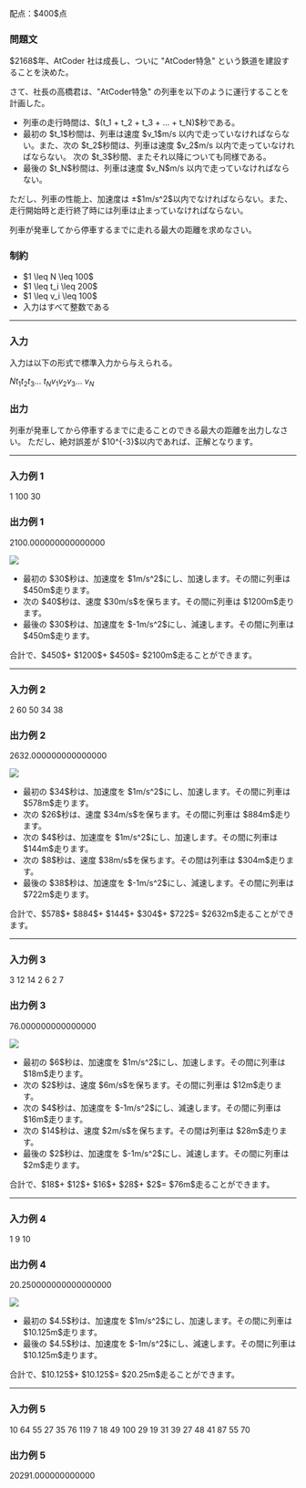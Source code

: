 
<div>

<span>

<span>

<p>
配点：$400$点
</p>

<div>

<section>

### **問題文**

<p>
$2168$年、AtCoder 社は成長し、ついに "AtCoder特急" という鉄道を建設することを決めた。
</p>

<p>
さて、社長の高橋君は、"AtCoder特急" の列車を以下のように運行することを計画した。
</p>

<ul>

<li>
列車の走行時間は、$(t_1 + t_2 + t_3 + ... + t_N)$秒である。
</li>

<li>
最初の $t_1$秒間は、列車は速度 $v_1$m/s 以内で走っていなければならない。また、次の $t_2$秒間は、列車は速度 $v_2$m/s 以内で走っていなければならない。 次の $t_3$秒間、またそれ以降についても同様である。
</li>

<li>
最後の $t_N$秒間は、列車は速度 $v_N$m/s 以内で走っていなければならない。
</li>

</ul>

<p>
ただし、列車の性能上、加速度は ±$1m/s^2$以内でなければならない。また、走行開始時と走行終了時には列車は止まっていなければならない。
</p>

<p>
列車が発車してから停車するまでに走れる最大の距離を求めなさい。
</p>

</section>

</div>

<div>

<section>

### **制約**

<ul>

<li>
$1 \leq N \leq 100$
</li>

<li>
$1 \leq t_i \leq 200$
</li>

<li>
$1 \leq v_i \leq 100$
</li>

<li>
入力はすべて整数である
</li>

</ul>

</section>

</div>

---

<div>

<div>

<section>

### **入力**

<p>
入力は以下の形式で標準入力から与えられる。  
</p>

<div>

$N$$t_1$$t_2$$t_3$… $t_N$$v_1$$v_2$$v_3$… $v_N$
</div>

</section>

</div>

<div>

<section>

### **出力**

<p>
列車が発車してから停車するまでに走ることのできる最大の距離を出力しなさい。
ただし、絶対誤差が $10^{-3}$以内であれば、正解となります。
</p>

</section>

</div>

</div>

---

<div>

<section>

### **入力例 1**

<div>

1
100
30

</div>

</section>

</div>

<div>

<section>

### **出力例 1**

<div>

2100.000000000000000

</div>

<p>

<img src="https://img.atcoder.jp/abc076/69c1f4241b608bc36f1f08dd4184d3f0.png">

</img>

</p>

<ul>

<li>
最初の $30$秒は、加速度を $1m/s^2$にし、加速します。その間に列車は $450m$走ります。
</li>

<li>
次の $40$秒は、速度 $30m/s$を保ちます。その間に列車は $1200m$走ります。
</li>

<li>
最後の $30$秒は、加速度を $-1m/s^2$にし、減速します。その間に列車は $450m$走ります。
</li>

</ul>

<p>
合計で、$450$+ $1200$+ $450$= $2100m$走ることができます。
</p>

</section>

</div>

---

<div>

<section>

### **入力例 2**

<div>

2
60 50
34 38

</div>

</section>

</div>

<div>

<section>

### **出力例 2**

<div>

2632.000000000000000

</div>

<p>

<img src="https://img.atcoder.jp/abc076/a3e07ea723f50df04461165bc2cc8890.png">

</img>

</p>

<ul>

<li>
最初の $34$秒は、加速度を $1m/s^2$にし、加速します。その間に列車は $578m$走ります。
</li>

<li>
次の $26$秒は、速度 $34m/s$を保ちます。その間に列車は $884m$走ります。
</li>

<li>
次の $4$秒は、加速度を $1m/s^2$にし、加速します。その間に列車は $144m$走ります。
</li>

<li>
次の $8$秒は、速度 $38m/s$を保ちます。その間は列車は $304m$走ります。
</li>

<li>
最後の $38$秒は、加速度を $-1m/s^2$にし、減速します。その間に列車は $722m$走ります。
</li>

</ul>

<p>
合計で、$578$+ $884$+ $144$+ $304$+ $722$= $2632m$走ることができます。
</p>

</section>

</div>

---

<div>

<section>

### **入力例 3**

<div>

3
12 14 2
6 2 7

</div>

</section>

</div>

<div>

<section>

### **出力例 3**

<div>

76.000000000000000

</div>

<p>

<img src="https://img.atcoder.jp/abc076/77f821f590cb19d8e449303a102422dc.png">

</img>

</p>

<ul>

<li>
最初の $6$秒は、加速度を $1m/s^2$にし、加速します。その間に列車は $18m$走ります。
</li>

<li>
次の $2$秒は、速度 $6m/s$を保ちます。その間に列車は $12m$走ります。
</li>

<li>
次の $4$秒は、加速度を $-1m/s^2$にし、減速します。その間に列車は $16m$走ります。
</li>

<li>
次の $14$秒は、速度 $2m/s$を保ちます。その間は列車は $28m$走ります。
</li>

<li>
最後の $2$秒は、加速度を $-1m/s^2$にし、減速します。その間に列車は $2m$走ります。
</li>

</ul>

<p>
合計で、$18$+ $12$+ $16$+ $28$+ $2$= $76m$走ることができます。
</p>

</section>

</div>

---

<div>

<section>

### **入力例 4**

<div>

1
9
10

</div>

</section>

</div>

<div>

<section>

### **出力例 4**

<div>

20.250000000000000000

</div>

<p>

<img src="https://img.atcoder.jp/abc076/ebde8cbeb649ae7fd338180c0562ae0b.png">

</img>

</p>

<ul>

<li>
最初の $4.5$秒は、加速度を $1m/s^2$にし、加速します。その間に列車は $10.125m$走ります。
</li>

<li>
最後の $4.5$秒は、加速度を $-1m/s^2$にし、減速します。その間に列車は $10.125m$走ります。
</li>

</ul>

<p>
合計で、$10.125$+ $10.125$= $20.25m$走ることができます。
</p>

</section>

</div>

---

<div>

<section>

### **入力例 5**

<div>

10
64 55 27 35 76 119 7 18 49 100
29 19 31 39 27 48 41 87 55 70

</div>

</section>

</div>

<div>

<section>

### **出力例 5**

<div>

20291.000000000000

</div>

</section>

</div>

</span>

</span>

</div>
